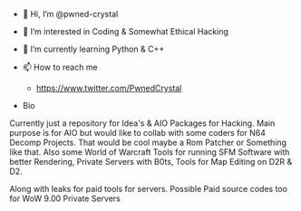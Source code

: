 - 👋 Hi, I’m @pwned-crystal
- 👀 I’m interested in Coding & Somewhat Ethical Hacking
- 🌱 I’m currently learning Python & C++
- 📫 How to reach me
     - https://www.twitter.com/PwnedCrystal

- Bio

Currently just a repository for Idea's & AIO Packages for Hacking. Main purpose is for AIO but would like to
collab with some coders for N64 Decomp Projects. That would be cool maybe a Rom Patcher or Something like that. Also
some World of Warcraft Tools for running SFM Software with better Rendering, Private Servers with B0ts, Tools for Map Editing on D2R & D2.

Along with leaks for paid tools for servers. Possible Paid source codes too for WoW 9.00 Private Servers

<!---
--->
